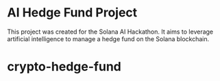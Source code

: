 # AI Hedge Fund Project

This project was created for the Solana AI Hackathon. It aims to leverage artificial intelligence to manage a hedge fund on the Solana blockchain.

# crypto-hedge-fund
